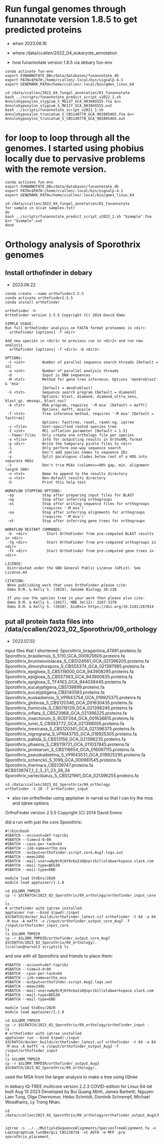 
# Run fungal genomes through funannotate version 1.8.5 to get predicted proteins
* when 2023.06.16
* where /data/ccallen/2022_04_eukaryote_annotation

* how funannotate version 1.8.5 via debary fun-env

```
conda activate fun-env
export FUNANNOTATE_DB=/data/databases/funannotate_db
export PATH=$PATH:/home/ccallen/.local/bin/signalp-4.1
export GENEMARK_PATH=/home/ccallen/.local/bin/gmes_linux_64

cd /data/ccallen/2022_04_fungal_annotation/01_funannotate
bash ../scripts/funannotate_predict_script_v2022_2.sh Annulohypoxylon_stygium_S_MG137_GCA_003049155.fna &>> Annulohypoxylon_stygium_S_MG137_GCA_003049155.out
bash ../scripts/funannotate_script_v2021_1.sh Annulohypoxylon_truncatum_S_CBS140778_GCA_902805465.fna &>> Annulohypoxylon_truncatum_S_CBS140778_GCA_902805465.out

```
# for loop to loop through all the genomes.  I started using phobius locally due to pervasive problems with the remote version.
```
conda activate fun-env
export FUNANNOTATE_DB=/data/databases/funannotate_db
export PATH=$PATH:/home/ccallen/.local/bin/signalp-4.1
export GENEMARK_PATH=/home/ccallen/.local/bin/gmes_linux_64

cd /data/ccallen/2022_04_fungal_annotation/01_funannotate
for sample in $(cat samples.txt)
do
bash ../scripts/funannotate_predict_script_v2022_2.sh "$sample".fna &>> "$sample".out
done
```

# Orthology analysis of Sporothrix genomes


## Install orthofinder in debary

* 2023.06.22
```
conda create --name orthofinder2.5.5
conda activate orthofinder2.5.5
conda install orthofinder

orthofinder -h
OrthoFinder version 2.5.5 Copyright (C) 2014 David Emms

SIMPLE USAGE:
Run full OrthoFinder analysis on FASTA format proteomes in <dir>
  orthofinder [options] -f <dir>

Add new species in <dir1> to previous run in <dir2> and run new analysis
  orthofinder [options] -f <dir1> -b <dir2>

OPTIONS:
 -t <int>        Number of parallel sequence search threads [Default = 32]
 -a <int>        Number of parallel analysis threads
 -d              Input is DNA sequences
 -M <txt>        Method for gene tree inference. Options 'dendroblast' & 'msa'
                 [Default = dendroblast]
 -S <txt>        Sequence search program [Default = diamond]
                 Options: blast, diamond, diamond_ultra_sens, blast_gz, mmseqs, blast_nucl
 -A <txt>        MSA program, requires '-M msa' [Default = mafft]
                 Options: mafft, muscle
 -T <txt>        Tree inference method, requires '-M msa' [Default = fasttree]
                 Options: fasttree, raxml, raxml-ng, iqtree
 -s <file>       User-specified rooted species tree
 -I <int>        MCL inflation parameter [Default = 1.5]
 --fewer-files   Only create one orthologs file per species
 -x <file>       Info for outputting results in OrthoXML format
 -p <dir>        Write the temporary pickle files to <dir>
 -1              Only perform one-way sequence search
 -X              Don't add species names to sequence IDs
 -y              Split paralogous clades below root of a HOG into separate HOGs
 -z              Don't trim MSAs (columns>=90% gap, min. alignment length 500)
 -n <txt>        Name to append to the results directory
 -o <txt>        Non-default results directory
 -h              Print this help text

WORKFLOW STOPPING OPTIONS:
 -op             Stop after preparing input files for BLAST
 -og             Stop after inferring orthogroups
 -os             Stop after writing sequence files for orthogroups
                 (requires '-M msa')
 -oa             Stop after inferring alignments for orthogroups
                 (requires '-M msa')
 -ot             Stop after inferring gene trees for orthogroups 

WORKFLOW RESTART COMMANDS:
 -b  <dir>         Start OrthoFinder from pre-computed BLAST results in <dir>
 -fg <dir>         Start OrthoFinder from pre-computed orthogroups in <dir>
 -ft <dir>         Start OrthoFinder from pre-computed gene trees in <dir>

LICENSE:
 Distributed under the GNU General Public License (GPLv3). See License.md

CITATION:
 When publishing work that uses OrthoFinder please cite:
 Emms D.M. & Kelly S. (2019), Genome Biology 20:238

 If you use the species tree in your work then please also cite:
 Emms D.M. & Kelly S. (2017), MBE 34(12): 3267-3278
 Emms D.M. & Kelly S. (2018), bioRxiv https://doi.org/10.1101/267914
```


## put all protein fasta files into /data/ccallen/2023_02_Sporothrix/09_orthology
* 2023.07.02

input files that I shortened:
Sporothrix_bragantina_47491.proteins.fa
Sporothrix_brasiliensis_S_5110_GCA_000820605.proteins.fa
Sporothrix_brunneoviolacea_S_CBS124561_GCA_021396205.proteins.fa
Sporothrix_dimorphospora_S_CBS55374_GCA_021397985.proteins.fa
Sporothrix_epigloea_S_CBS119000_GCA_943908295.proteins.fa
Sporothrix_epigloea_S_CBS57363_GCA_943900835.proteins.fa
Sporothrix_epigloea_S_TF4163_GCA_944036445.proteins.fa
Sporothrix_eucalyptigena_CBS139899.proteins.fa
Sporothrix_eucalyptigena_CBS140593.proteins.fa
Sporothrix_euskadiensis_S_VPRI43754_GCA_019925375.proteins.fa
Sporothrix_globosa_S_CBS120340_GCA_001630435.proteins.fa
Sporothrix_humicola_S_CBS118129_GCA_021396245.proteins.fa
Sporothrix_inflata_S_CBS23968_GCA_021396225.proteins.fa
Sporothrix_insectorum_S_RCEF264_GCA_001636815.proteins.fa
Sporothrix_luriei_S_CBS93772_GCA_021398005.proteins.fa
Sporothrix_mexicana_S_CBS120341_GCA_021396375.proteins.fa
Sporothrix_nigrograna_S_VPRI43755_GCA_019925305.proteins.fa
Sporothrix_pallida_S_CBS13156_GCA_021396235.proteins.fa
Sporothrix_phasma_S_CBS119721_GCA_011037845.proteins.fa
Sporothrix_protearum_S_CBS116654_GCA_016097115.proteins.fa
Sporothrix_pseudoabietina_S_VPRI43531_GCA_019925295.proteins.fa
Sporothrix_schenckii_S_1099_GCA_000961545.proteins.fa
Sporothrix_thermara_CBS139747.proteins.fa #CBS139747_1_2_3_21_23_26_34
Sporothrix_variecibatus_S_CBS121961_GCA_021396255.proteins.fa

```
cd /data/ccallen/2023_02_Sporothrix/09_orthology
orthofinder -t 28 -f orthofinder_input
```

* also ran orthofinder using apptainer in narval so that I can try the msa and iqtree options

OrthoFinder version 2.5.5 Copyright (C) 2014 David Emms


did a run with just the core Sporothrix:

```
#!/bin/bash
#SBATCH --account=def-tspribi
#SBATCH --time=3-0:00
#SBATCH --cpus-per-task=64
#SBATCH --job-name=ortho_msa
#SBATCH --output=orthofinder.script.core.Aug7.logs.out
#SBATCH --mem=249G
#SBATCH --mail-user=w6p9c9j6t9c6a2i6@spribillelabworkspace.slack.com
#SBATCH --mail-type=BEGIN
#SBATCH --mail-type=END

module load StdEnv/2020
module load apptainer/1.1.8

cd $SLURM_TMPDIR
cp -r $SCRATCH/2023_02_Sporothrix/09_orthology/orthofinder_input_core .
ls .
# orthofinder with iqtree installed
apptainer run --bind $(pwd):/input $SCRATCH/docker_builds/orthofinder_latest.sif orthofinder -t 64 -a 64 -M msa -A mafft -o /input/orthofinder_output_core_Aug7 -f /input/orthofinder_input_core
ls .
ls $SLURM_TMPDIR
cp -r $SLURM_TMPDIR/orthofinder_output_core_Aug7 $SCRATCH/2023_02_Sporothrix/09_orthology/.
[ccallen@narval3 scripts]$ ls
```

and one with all Sporothrix and friends to place them:

```#!/bin/bash
#SBATCH --account=def-tspribi
#SBATCH --time=3-0:00
#SBATCH --cpus-per-task=64
#SBATCH --job-name=ortho_msa
#SBATCH --output=orthofinder.script.Aug2.logs.out
#SBATCH --mem=249G
#SBATCH --mail-user=w6p9c9j6t9c6a2i6@spribillelabworkspace.slack.com
#SBATCH --mail-type=BEGIN
#SBATCH --mail-type=END

module load StdEnv/2020
module load apptainer/1.1.8

cd $SLURM_TMPDIR
cp -r $SCRATCH/2023_02_Sporothrix/09_orthology/orthofinder_input .
ls .
# orthofinder with iqtree installed
apptainer run --bind $(pwd):/input $SCRATCH/docker_builds/orthofinder_latest.sif orthofinder -t 64 -a 64 -M msa -A mafft -o /input/orthofinder_output_Aug3 -f /input/orthofinder_input
ls .
ls $SLURM_TMPDIR
cp -r $SLURM_TMPDIR/orthofinder_output_Aug3 $SCRATCH/2023_02_Sporothrix/09_orthology/.
```

used the MSA from the larger analysis to make a tree using IQtree

in debary
IQ-TREE multicore version 2.2.3 COVID-edition for Linux 64-bit built Aug 13 2023
Developed by Bui Quang Minh, James Barbetti, Nguyen Lam Tung,
Olga Chernomor, Heiko Schmidt, Dominik Schrempf, Michael Woodhams, Ly Trong Nhan.

```
cd /data/ccallen/2023_02_Sporothrix/09_orthology/orthofinder_output_Aug3/Results_Aug03/Species_Tree/iqtree2


iqtree -s ../../MultipleSequenceAlignments/SpeciesTreeAlignment.fa -o Leptographium_lundbergii_CBS138716 -nt AUTO -m MFP -pre sporothrix_placement_
```

